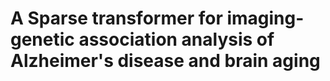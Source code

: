 # A Sparse transformer for imaging-genetic association analysis of Alzheimer's disease and brain aging
